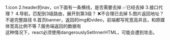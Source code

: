 1.icon
2.header的nav，cn下面有一条横线，是否需要去掉       ✅已经去掉
3.接口代理？
4.导航，匹配到3级路由，展开到第3级？                ❌不合理已去掉
5.图片返回地址？不是完整路径
6.首页banner，返回的img和video，前端都写死宽高并且，和原媒体宽高比例不等
7.服务端返回的数据有<br/>这种情况下，react必须使用dangerouslySetInnerHTML，可能会遭到攻击。

